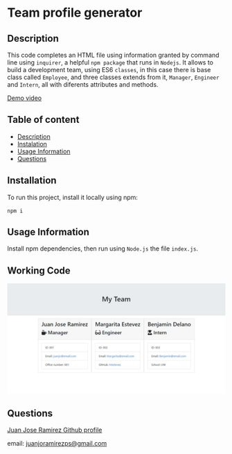 # Team profile generator 

## Description
    
This code completes an HTML file using information granted by command line using ```inquirer```, a helpful ```npm package``` that runs in ```Nodejs```.  It allows to build a development team, using ES6 ```classes```, in this case there is base class called ```Employee```, and three classes extends from it, ```Manager```, ```Engineer``` and ```Intern```, all with diferents attributes and methods.

[Demo video](https://watch.screencastify.com/v/xG0Zmhl9foXruPBmU26M)

## Table of content
* [Description](#description)
* [Instalation](#installation)
* [Usage Information](#usage-information)
* [Questions](#questions)


## Installation

To run this project, install it locally using npm:
```
npm i
```

## Usage Information
    
Install npm dependencies, then run using ```Node.js``` the file ```index.js```.    


## Working Code

![working code](./assets/code-output.jpg)

## Questions
    
[Juan Jose Ramirez Github profile](https://github.com/JuanjoRamirez262)

email: juanjoramirezps@gmail.com

